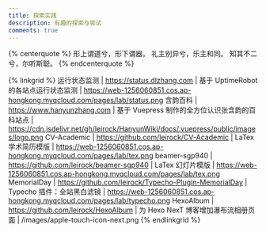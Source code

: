 ```yaml
---
title: 探索实践
description: 有趣的探索与尝试
comments: true
---
```


{% centerquote %}
形上谓道兮，形下谓器。
礼主别异兮，乐主和同。
知其不二兮，尔听斯聪。
{% endcenterquote %}

{% linkgrid %}
运行状态监测 | https://status.dlzhang.com | 基于 UptimeRobot 的各站点运行状态监测 | https://web-1256060851.cos.ap-hongkong.myqcloud.com/pages/lab/status.png
含韵百科 | https://www.hanyunzhang.com | 基于 Vuepress 制作的全方位认识张含韵的百科站点 | https://cdn.jsdelivr.net/gh/leirock/HanyunWiki/docs/.vuepress/public/images/logo.png
CV-Academic | https://github.com/leirock/CV-Academic | LaTex 学术简历模版 | https://web-1256060851.cos.ap-hongkong.myqcloud.com/pages/lab/tex.png
beamer-sgp940 | https://github.com/leirock/beamer-sgp940 | LaTex 幻灯片模版 | https://web-1256060851.cos.ap-hongkong.myqcloud.com/pages/lab/tex.png
MemorialDay | https://github.com/leirock/Typecho-Plugin-MemorialDay | Typecho 插件：全站黑白滤镜 | https://web-1256060851.cos.ap-hongkong.myqcloud.com/pages/lab/typecho.png
HexoAlbum | https://github.com/leirock/HexoAlbum | 为 Hexo NexT 博客增加瀑布流相册页面 | /images/apple-touch-icon-next.png
{% endlinkgrid %}